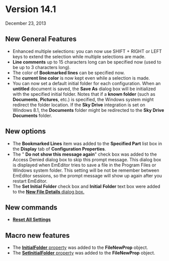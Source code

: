 # Version 14.1

December 23, 2013

## New General Features

- Enhanced multiple selections: you can now use SHIFT + RIGHT or LEFT
keys to extend the selection while multiple selections are made.
- **Line comments** up to 15 characters long can be specified now (used to be
up to 3 characters long).
- The color of **Bookmarked lines** can be specified now.
- The **current line color** is now kept even while a selection is made.
- You can now set a default initial folder for each configuration. When
an **untitled** document is saved, the **Save As** dialog box will be initialized with
the specified initial folder. Notes that if a **known folder** (such as
**Documents**, **Pictures**, etc.) is specified, the Windows system might redirect
the folder location. If the **Sky Drive** integration is set on Windows 8.1, the
**Documents** folder might be redirected to the **Sky Drive Documents** folder.

## New options

- The **Bookmarked Lines** item was added to the **Specified Part** list box in the **Display** tab of
**Configuration Properties**.
- The " **Do not show this message again**" check box was
added to the Access Denied dialog box to skip this prompt message. This
dialog box is displayed when EmEditor tries to save a file in the Program
Files or Windows system folder. This setting will be not be remember between
EmEditor sessions, so the prompt message will show up again after you
restart EmEditor.
- The **Set Initial Folder** check box and **Initial**
**Folder** text box were added to the
[**New File Details** dialog box.](../dlg/properties/file/new_details/index)

## New commands

- **[Reset All Settings](../cmd/tools/reset_all_settings)**

## Macro new features

- The [**InitialFolder** property](../macro/file_new_prop/initial_folder) was added to the **FileNewProp** object.
- The [**SetInitialFolder** property](../macro/file_new_prop/set_initial_folder) was added to the **FileNewProp** object.
